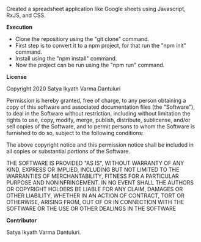 Created a spreadsheet application like Google sheets using Javascript, RxJS, and CSS.


**Execution**
- Clone the repositiory using the "git clone" command.
- First step is to convert it to a npm project, for that run the "npm init" command. 
- Install using the "npm install" command.
- Now the project can be run using the "npm run" command.

**License**

Copyright 2020 Satya Ikyath Varma Dantuluri

Permission is hereby granted, free of charge, to any person obtaining a copy of this software and associated documentation files (the "Software"), to deal in the Software without restriction, including without limitation the rights to use, copy, modify, merge, publish, distribute, sublicense, and/or sell copies of the Software, and to permit persons to whom the Software is furnished to do so, subject to the following conditions:

The above copyright notice and this permission notice shall be included in all copies or substantial portions of the Software.

THE SOFTWARE IS PROVIDED "AS IS", WITHOUT WARRANTY OF ANY KIND, EXPRESS OR IMPLIED, INCLUDING BUT NOT LIMITED TO THE WARRANTIES OF MERCHANTABILITY, FITNESS FOR A PARTICULAR PURPOSE AND NONINFRINGEMENT. IN NO EVENT SHALL THE AUTHORS OR COPYRIGHT HOLDERS BE LIABLE FOR ANY CLAIM, DAMAGES OR OTHER LIABILITY, WHETHER IN AN ACTION OF CONTRACT, TORT OR OTHERWISE, ARISING FROM, OUT OF OR IN CONNECTION WITH THE SOFTWARE OR THE USE OR OTHER DEALINGS IN THE SOFTWARE

**Contributor**

Satya Ikyath Varma Dantuluri.